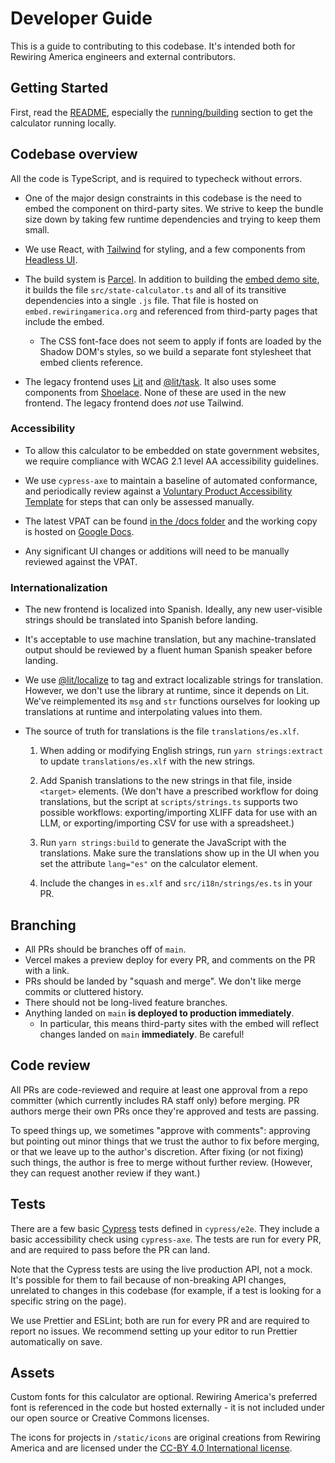 # Developer Guide

This is a guide to contributing to this codebase. It's intended both for Rewiring America engineers and external contributors.

## Getting Started

First, read the [README](README.md), especially the [running/building](README.md#running--building) section to get the calculator running locally.

## Codebase overview

All the code is TypeScript, and is required to typecheck without errors.

- One of the major design constraints in this codebase is the need to embed the component on third-party sites. We strive to keep the bundle size down by taking few runtime dependencies and trying to keep them small.

- We use React, with [Tailwind](https://tailwindcss.com) for styling, and a few components from [Headless UI](https://headlessui.com/).

- The build system is [Parcel](https://parceljs.org). In addition to building the [embed demo site](https://embed.rewiringamerica.org), it builds the file `src/state-calculator.ts` and all of its transitive dependencies into a single `.js` file. That file is hosted on `embed.rewiringamerica.org` and referenced from third-party pages that include the embed.

  - The CSS font-face does not seem to apply if fonts are loaded by the Shadow DOM's styles, so we build a separate font stylesheet that embed clients reference.

- The legacy frontend uses [Lit](https://lit.dev/docs/v2/) and [@lit/task](https://github.com/lit/lit/blob/HEAD/packages/task/README.md). It also uses some components from [Shoelace](https://shoelace.style/). None of these are used in the new frontend. The legacy frontend does _not_ use Tailwind.

### Accessibility

- To allow this calculator to be embedded on state government websites, we require compliance with WCAG 2.1 level AA accessibility guidelines.

- We use `cypress-axe` to maintain a baseline of automated conformance, and periodically review against a [Voluntary Product Accessibility Template](https://www.itic.org/policy/accessibility/vpat) for steps that can only be assessed manually.

- The latest VPAT can be found [in the /docs folder](/docs/calculator-vpat.pdf) and the working copy is hosted on [Google Docs](https://docs.google.com/document/d/1gxTSQE9jUaM12F-kpQ-m08OQOTwxbPGQ/edit).

- Any significant UI changes or additions will need to be manually reviewed against the VPAT.

### Internationalization

- The new frontend is localized into Spanish. Ideally, any new user-visible strings should be translated into Spanish before landing.

- It's acceptable to use machine translation, but any machine-translated output should be reviewed by a fluent human Spanish speaker before landing.

- We use [@lit/localize](https://lit.dev/docs/localization/overview/) to tag and extract localizable strings for translation. However, we don't use the library at runtime, since it depends on Lit. We've reimplemented its `msg` and `str` functions ourselves for looking up translations at runtime and interpolating values into them.

- The source of truth for translations is the file `translations/es.xlf`.

  1. When adding or modifying English strings, run `yarn strings:extract` to update `translations/es.xlf` with the new strings.

  2. Add Spanish translations to the new strings in that file, inside `<target>` elements. (We don't have a prescribed workflow for doing translations, but the script at `scripts/strings.ts` supports two possible workflows: exporting/importing XLIFF data for use with an LLM, or exporting/importing CSV for use with a spreadsheet.)

  3. Run `yarn strings:build` to generate the JavaScript with the translations. Make sure the translations show up in the UI when you set the attribute `lang="es"` on the calculator element.

  4. Include the changes in `es.xlf` and `src/i18n/strings/es.ts` in your PR.

## Branching

- All PRs should be branches off of `main`.
- Vercel makes a preview deploy for every PR, and comments on the PR with a link.
- PRs should be landed by "squash and merge". We don't like merge commits or cluttered history.
- There should not be long-lived feature branches.
- Anything landed on `main` **is deployed to production immediately**.
  - In particular, this means third-party sites with the embed will reflect changes landed on `main` **immediately**. Be careful!

## Code review

All PRs are code-reviewed and require at least one approval from a repo committer (which currently includes RA staff only) before merging. PR authors merge their own PRs once they're approved and tests are passing.

To speed things up, we sometimes "approve with comments": approving but pointing out minor things that we trust the author to fix before merging, or that we leave up to the author's discretion. After fixing (or not fixing) such things, the author is free to merge without further review. (However, they can request another review if they want.)

## Tests

There are a few basic [Cypress](https://cypress.io) tests defined in `cypress/e2e`. They include a basic accessibility check using `cypress-axe`. The tests are run for every PR, and are required to pass before the PR can land.

Note that the Cypress tests are using the live production API, not a mock. It's possible for them to fail because of non-breaking API changes, unrelated to changes in this codebase (for example, if a test is looking for a specific string on the page).

We use Prettier and ESLint; both are run for every PR and are required to report no issues. We recommend setting up your editor to run Prettier automatically on save.

## Assets

Custom fonts for this calculator are optional. Rewiring America's preferred font is referenced in the code but hosted externally - it is not included under our open source or Creative Commons licenses.

The icons for projects in `/static/icons` are original creations from Rewiring America and are licensed under the [CC-BY 4.0 International license](https://creativecommons.org/licenses/by/4.0/).
